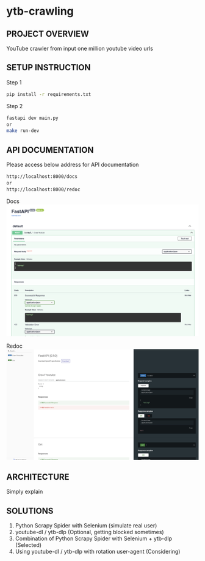 # ytb-crawling

## PROJECT OVERVIEW
YouTube crawler from input one million youtube video urls

## SETUP INSTRUCTION
Step 1
```bash
pip install -r requirements.txt
```
Step 2
```bash
fastapi dev main.py
or
make run-dev
```

## API DOCUMENTATION
Please access below address for API documentation
```bash
http://localhost:8000/docs
or
http://localhost:8000/redoc
```
Docs
![API documentation](./resources/api_documentation_doc.png)

Redoc
![Redoc](./resources/api_documentation_redoc.png)
## ARCHITECTURE
Simply explain


## SOLUTIONS
1. Python Scrapy Spider with Selenium (simulate real user)
2. youtube-dl / ytb-dlp (Optional, getting blocked sometimes)
3. Combination of Python Scrapy Spider with Selenium + ytb-dlp (Selected)
4. Using youtube-dl / ytb-dlp with rotation user-agent (Considering)